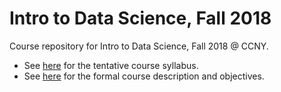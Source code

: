 # Intro to Data Science, Fall 2018
Course repository for Intro to Data Science, Fall 2018 @ CCNY.
* See [here](https://github.com/grantmlong/itds2018/syllabus.md) for the tentative course syllabus.
* See [here](https://github.com/grantmlong/itds2018/formal.md) for the formal course description and objectives.
